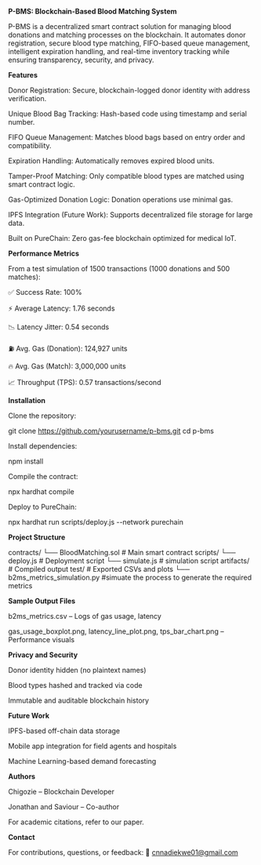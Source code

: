 **P-BMS: Blockchain-Based Blood Matching System**

P-BMS is a decentralized smart contract solution for managing blood donations and matching processes on the blockchain. It automates donor registration, secure blood type matching, FIFO-based queue management, intelligent expiration handling, and real-time inventory tracking while ensuring transparency, security, and privacy.

**Features**

Donor Registration: Secure, blockchain-logged donor identity with address verification.

Unique Blood Bag Tracking: Hash-based code using timestamp and serial number.

FIFO Queue Management: Matches blood bags based on entry order and compatibility.

Expiration Handling: Automatically removes expired blood units.

Tamper-Proof Matching: Only compatible blood types are matched using smart contract logic.

Gas-Optimized Donation Logic: Donation operations use minimal gas.

IPFS Integration (Future Work): Supports decentralized file storage for large data.

Built on PureChain: Zero gas-fee blockchain optimized for medical IoT.


**Performance Metrics**

From a test simulation of 1500 transactions (1000 donations and 500 matches):

✅ Success Rate: 100%

⚡ Average Latency: 1.76 seconds

📉 Latency Jitter: 0.54 seconds

⛽ Avg. Gas (Donation): 124,927 units

🔥 Avg. Gas (Match): 3,000,000 units

📈 Throughput (TPS): 0.57 transactions/second



**Installation**

Clone the repository:

git clone https://github.com/yourusername/p-bms.git
cd p-bms

Install dependencies:

npm install

Compile the contract:

npx hardhat compile

Deploy to PureChain:

npx hardhat run scripts/deploy.js --network purechain



**Project Structure**

contracts/
  └── BloodMatching.sol      # Main smart contract
scripts/
  └── deploy.js              # Deployment script
  └── simulate.js          # simulation script
artifacts/                   # Compiled output
test/                     # Exported CSVs and plots
  └── b2ms_metrics_simulation.py  #simuate the process to generate the required metrics


**Sample Output Files**

b2ms_metrics.csv – Logs of gas usage, latency

gas_usage_boxplot.png, latency_line_plot.png, tps_bar_chart.png – Performance visuals


**Privacy and Security**

Donor identity hidden (no plaintext names)

Blood types hashed and tracked via code

Immutable and auditable blockchain history



**Future Work**

IPFS-based off-chain data storage

Mobile app integration for field agents and hospitals

Machine Learning-based demand forecasting



**Authors**

Chigozie – Blockchain Developer

Jonathan and Saviour – Co-author

For academic citations, refer to our paper.


**Contact**  

For contributions, questions, or feedback: 📧 [cnnadiekwe01@gmail.com](mailto:cnnadiekwe01@gmail.com)

